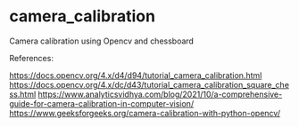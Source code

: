 # camera_calibration
Camera calibration using Opencv and chessboard

References: 

https://docs.opencv.org/4.x/d4/d94/tutorial_camera_calibration.html
https://docs.opencv.org/4.x/dc/d43/tutorial_camera_calibration_square_chess.html
https://www.analyticsvidhya.com/blog/2021/10/a-comprehensive-guide-for-camera-calibration-in-computer-vision/
https://www.geeksforgeeks.org/camera-calibration-with-python-opencv/

